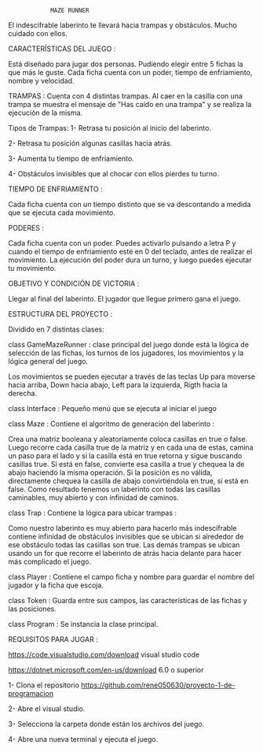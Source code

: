        			MAZE RUNNER 
El indescifrable laberinto te llevará hacia trampas y obstáculos. Mucho cuidado con ellos.

 CARACTERÍSTICAS DEL JUEGO :
 
Está diseñado para jugar dos personas. Pudiendo elegir entre 5 fichas la que más le guste. Cada ficha cuenta con un poder, tiempo de enfriamiento, nombre y velocidad.

TRAMPAS :
Cuenta con 4 distintas trampas. Al caer en la casilla con una trampa se muestra el mensaje de "Has caído en una trampa" y se realiza la ejecución de la misma. 

Tipos de Trampas:
1- Retrasa tu posición al inicio del laberinto.

2- Retrasa tu posición algunas casillas hacia atrás.

3- Aumenta tu tiempo de enfriamiento.

4- Obstáculos invisibles que al chocar con ellos pierdes tu turno.

TIEMPO DE ENFRIAMIENTO :

Cada ficha cuenta con un tiempo distinto que se va descontando a medida que se ejecuta cada movimiento.

PODERES :

Cada ficha cuenta con un poder. Puedes activarlo pulsando a letra P y cuando el tiempo de enfriamiento esté en 0 del teclado, antes de realizar el movimiento. La ejecución del poder dura un turno, y luego puedes ejecutar tu movimiento.

OBJETIVO Y CONDICIÓN DE VICTORIA :

Llegar al final del laberinto. El jugador que llegue primero gana el juego.

ESTRUCTURA DEL PROYECTO :

Dividido en 7 distintas clases:

class GameMazeRunner : clase principal del juego donde está la lógica de selección de las fichas, los turnos de los jugadores, los movimientos y la lógica general del juego.

Los movimientos se pueden ejecutar a través de las teclas Up para moverse hacia arriba, Down hacia abajo, Left para la izquierda, Rigth hacia la derecha. 

class Interface : Pequeño menú que se ejecuta al iniciar el juego

class Maze : Contiene el algoritmo de generación del laberinto :

Crea una matriz booleana y aleatoriamente coloca casillas en true o false. Luego recorre cada casilla true de la matriz y en cada una de estas, camina un paso para el lado y si la casilla está en true retorna y sigue buscando casillas true. Si está en false, convierte esa casilla a true y chequea la de abajo haciendo la misma operación. Si la posición es no válida, directamente chequea la casilla de abajo convirtiéndola en true, si está en false. Como resultado tenemos un laberinto con todas las casillas caminables, muy abierto y con infinidad de caminos.

class Trap : Contiene la lógica para ubicar trampas :

Como nuestro laberinto es muy abierto para hacerlo más indescifrable contiene infinidad de obstáculos invisibles que se ubican si alrededor de ese obstáculo todas las casillas son true. 
Las demás trampas se ubican usando un for que recorre el laberinto de atrás hacia delante para hacer más complicado el juego.

class Player : Contiene el campo ficha y nombre para guardar el nombre del jugador y la ficha que escoja.

class Token : Guarda entre sus campos, las características de las fichas y las posiciones.

class Program : Se instancia la clase principal.

REQUISITOS PARA JUGAR :

https://code.visualstudio.com/download visual studio code

https://dotnet.microsoft.com/en-us/download 6.0 o superior 

1- Clona el repositorio 
https://github.com/rene050630/proyecto-1-de-programacion

2- Abre el visual studio. 

3- Selecciona la carpeta donde están los archivos del juego.

4- Abre una nueva terminal y ejecuta el juego.
